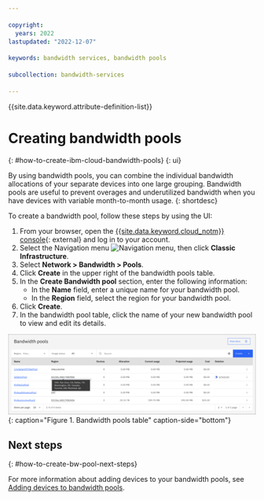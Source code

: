 ```yaml
---

copyright:
  years: 2022
lastupdated: "2022-12-07"

keywords: bandwidth services, bandwidth pools

subcollection: bandwidth-services

---
```


{{site.data.keyword.attribute-definition-list}}

# Creating bandwidth pools 
{: #how-to-create-ibm-cloud-bandwidth-pools}
{: ui}

By using bandwidth pools, you can combine the individual bandwidth allocations of your separate devices into one large grouping. Bandwidth pools are useful to prevent overages and underutilized bandwidth when you have devices with variable month-to-month usage. 
{: shortdesc}

To create a bandwidth pool, follow these steps by using the UI:

1. From your browser, open the [{{site.data.keyword.cloud_notm}} console](/login){: external} and log in to your account.
1. Select the Navigation menu ![Navigation menu](../icons/icon_hamburger.svg), then click **Classic Infrastructure**.
1. Select **Network > Bandwidth > Pools**.
1. Click **Create** in the upper right of the bandwidth pools table.  
1. In the **Create Bandwidth pool** section, enter the following information:
    - In the **Name** field, enter a unique name for your bandwidth pool.
    - In the **Region** field, select the region for your bandwidth pool.
1. Click **Create**.
1. In the bandwidth pool table, click the name of your new bandwidth pool to view and edit its details. 

![Bandwidth pools table](images/bw-pools-table.svg "Bandwidth pools table"){: caption="Figure 1. Bandwidth pools table" caption-side="bottom"}

## Next steps 
{: #how-to-create-bw-pool-next-steps}

For more information about adding devices to your bandwidth pools, see [Adding devices to bandwidth pools](/docs/bandwidth-services?topic=bandwidth-services-how-to-add-devices-to-ibm-cloud-bandwidth-pools).
